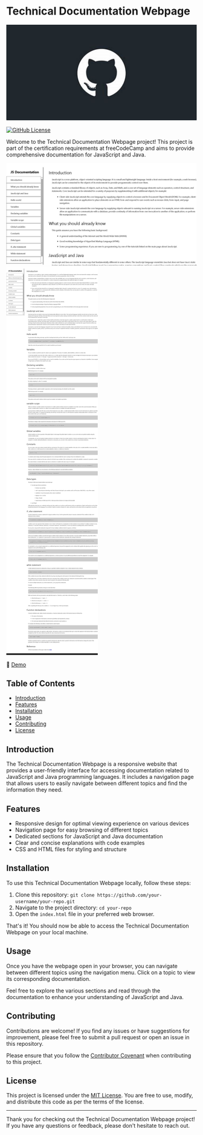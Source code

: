 # Technical Documentation Webpage

![Project Image](/cat.jpg)

[![GitHub License](https://img.shields.io/badge/license-MIT-blue.svg)](LICENSE)

Welcome to the Technical Documentation Webpage project! This project is part of the certification requirements at freeCodeCamp and aims to provide comprehensive documentation for JavaScript and Java.

![Image 4](/image4.jpeg)
![Image 1](/image1.jpeg)

🚀 [Demo](https://baby-laala.github.io/Documentation-page-1/)

## Table of Contents

- [Introduction](#introduction)
- [Features](#features)
- [Installation](#installation)
- [Usage](#usage)
- [Contributing](#contributing)
- [License](#license)

## Introduction

The Technical Documentation Webpage is a responsive website that provides a user-friendly interface for accessing documentation related to JavaScript and Java programming languages. It includes a navigation page that allows users to easily navigate between different topics and find the information they need.

## Features

- Responsive design for optimal viewing experience on various devices
- Navigation page for easy browsing of different topics
- Dedicated sections for JavaScript and Java documentation
- Clear and concise explanations with code examples
- CSS and HTML files for styling and structure

## Installation

To use this Technical Documentation Webpage locally, follow these steps:

1. Clone this repository: `git clone https://github.com/your-username/your-repo.git`
2. Navigate to the project directory: `cd your-repo`
3. Open the `index.html` file in your preferred web browser.

That's it! You should now be able to access the Technical Documentation Webpage on your local machine.

## Usage

Once you have the webpage open in your browser, you can navigate between different topics using the navigation menu. Click on a topic to view its corresponding documentation.

Feel free to explore the various sections and read through the documentation to enhance your understanding of JavaScript and Java.

## Contributing

Contributions are welcome! If you find any issues or have suggestions for improvement, please feel free to submit a pull request or open an issue in this repository.

Please ensure that you follow the [Contributor Covenant](CODE_OF_CONDUCT.md) when contributing to this project.

## License

This project is licensed under the [MIT License](LICENSE). You are free to use, modify, and distribute this code as per the terms of the license.

---

Thank you for checking out the Technical Documentation Webpage project! If you have any questions or feedback, please don't hesitate to reach out.
